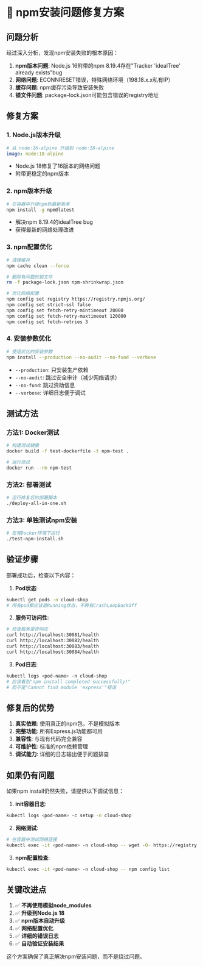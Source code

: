 # 🔧 npm安装问题修复方案

## 问题分析

经过深入分析，发现npm安装失败的根本原因：

1. **npm版本问题**: Node.js 16附带的npm 8.19.4存在"Tracker 'idealTree' already exists"bug
2. **网络问题**: ECONNRESET错误，特殊网络环境（198.18.x.x私有IP）
3. **缓存问题**: npm缓存污染导致安装失败
4. **锁文件问题**: package-lock.json可能包含错误的registry地址

## 修复方案

### 1. Node.js版本升级
```yaml
# 从 node:16-alpine 升级到 node:18-alpine
image: node:18-alpine
```
- Node.js 18修复了16版本的网络问题
- 附带更稳定的npm版本

### 2. npm版本升级
```bash
# 在容器中升级npm到最新版本
npm install -g npm@latest
```
- 解决npm 8.19.4的idealTree bug
- 获得最新的网络处理改进

### 3. npm配置优化
```bash
# 清理缓存
npm cache clean --force

# 删除有问题的锁文件
rm -f package-lock.json npm-shrinkwrap.json

# 优化网络配置
npm config set registry https://registry.npmjs.org/
npm config set strict-ssl false
npm config set fetch-retry-mintimeout 20000
npm config set fetch-retry-maxtimeout 120000
npm config set fetch-retries 3
```

### 4. 安装参数优化
```bash
# 使用优化的安装参数
npm install --production --no-audit --no-fund --verbose
```
- `--production`: 只安装生产依赖
- `--no-audit`: 跳过安全审计（减少网络请求）
- `--no-fund`: 跳过资助信息
- `--verbose`: 详细日志便于调试

## 测试方法

### 方法1: Docker测试
```bash
# 构建测试镜像
docker build -f test-dockerfile -t npm-test .

# 运行测试
docker run --rm npm-test
```

### 方法2: 部署测试
```bash
# 运行修复后的部署脚本
./deploy-all-in-one.sh
```

### 方法3: 单独测试npm安装
```bash
# 在有Docker环境下运行
./test-npm-install.sh
```

## 验证步骤

部署成功后，检查以下内容：

1. **Pod状态**:
```bash
kubectl get pods -n cloud-shop
# 所有pod都应该是Running状态，不再有CrashLoopBackOff
```

2. **服务可访问性**:
```bash
# 检查服务是否响应
curl http://localhost:30081/health
curl http://localhost:30082/health
curl http://localhost:30083/health
curl http://localhost:30084/health
```

3. **Pod日志**:
```bash
kubectl logs <pod-name> -n cloud-shop
# 应该看到"npm install completed successfully!"
# 而不是"Cannot find module 'express'"错误
```

## 修复后的优势

1. **真实依赖**: 使用真正的npm包，不是模拟版本
2. **完整功能**: 所有Express.js功能都可用
3. **兼容性**: 与现有代码完全兼容
4. **可维护性**: 标准的npm依赖管理
5. **调试能力**: 详细的日志输出便于问题排查

## 如果仍有问题

如果npm install仍然失败，请提供以下调试信息：

1. **init容器日志**:
```bash
kubectl logs <pod-name> -c setup -n cloud-shop
```

2. **网络测试**:
```bash
# 在容器中测试网络连接
kubectl exec -it <pod-name> -n cloud-shop -- wget -O- https://registry.npmjs.org/
```

3. **npm配置检查**:
```bash
kubectl exec -it <pod-name> -n cloud-shop -- npm config list
```

## 关键改进点

1. ✅ **不再使用模拟node_modules**
2. ✅ **升级到Node.js 18**
3. ✅ **npm版本自动升级**
4. ✅ **网络配置优化**
5. ✅ **详细的错误日志**
6. ✅ **自动验证安装结果**

这个方案确保了真正解决npm安装问题，而不是绕过问题。